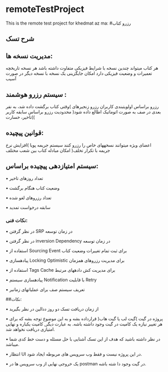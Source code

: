 # remoteTestProject
This is the remote test project for khedmat az ma:
#رزرو کتاب

## شرح تسک
## مدیریت نسخه ها:
هر کتاب میتواند چندین نسخه با شرایط فیزیکی متفاوت داشته باشد
هر نسخه تاریخچه تعمیرات و وضعیت فیزیکی دارد
امکان جایگزینی یک نسخه با نسخه دیگر در صورت آسیب

## سیستم رزرو هوشمند :
رزرو براساس اولویتبندی کاربران
رزرو زنجیرهای )وقتی کتاب برگشت داده شد، به نفر بعدی در صف به صورت اتوماتیک اطالع داده شود(
محدودیت رزرو براساس سابقه کاربر )تاخیر، خسارت(

## قوانین پیچیده:
اعضای ویژه میتوانند نسخههای خاص را رزرو کنند
سیستم جریمه پویا )افزایش نرخ جریمه با تکرار تخلف(
امکان مبادله کتاب بین شعب مختلف


## سیستم امتیازدهی پیچیده براساس:

▪ تعداد روزهای تاخیر

▪ وضعیت کتاب هنگام برگشت

▪ تعداد رزروهای لغو شده

▪ سابقه درخواست تمدید

### نکات فنی:

▪ در نظر گرفتن SRP در زمان توسعه

▪ در نظر گرفتن inversion Dependency در زمان توسعه

▪ استفاده از Sourcing Event برای ثبت تمام تغییرات وضعیت کتاب

▪ پیادهسازی Locking Optimistic برای مدیریت رزروهای همزمان

▪ استفاده از Tags Cache برای مدیریت کش دادههای مرتبط

▪ پیادهسازی سیستم Notification با قابلیت Retry

▪ تعریف سیستم صف برای عملیاتهای زمانبر


##نکات:

▪ از زمان دریافت تسک دو روز ددالین در نظر بگیرید

▪ پروژه در گیت )گیت لب یا گیت هاب( قرارداده بشه و به این موضوع توجه بشه که برای هر تغییر نیازه یک کامیت در گیت وجود داشته باشه. به عبارت دیگر, کامیت یکباره و نهایی امتیازی دریافت نخواهد شد.

▪ در نظر داشته باشید که هدف از این تسک آشنایی با حل مسئله و دست خط کدی شما میباشد.

▪ انتظار UI در این پروژه نیست و فقط وب سرویس های مربوطه ایجاد شود.

▪ یک خروجی نهایی از وب سرویس ها در postman در گیت وجود دا شته باشه.
